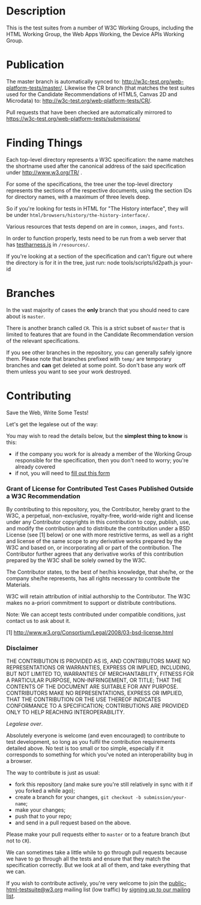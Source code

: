 Description
===========

This is the test suites from a number of W3C Working Groups, including the HTML Working Group, the Web Apps Working, the Device APIs Working Group.

Publication
===========

The master branch is automatically synced to: http://w3c-test.org/web-platform-tests/master/.
Likewise the CR branch (that matches the test suites used for the Candidate Recommendations of HTML5, Canvas 2D and Microdata) to: http://w3c-test.org/web-platform-tests/CR/.

Pull requests that have been checked are automatically mirrored to https://w3c-test.org/web-platform-tests/submissions/

Finding Things
==============
Each top-level directory represents a W3C specification: the name matches the shortname used after the canonical address of the said specification under http://www.w3.org/TR/ .

For some of the specifications, the tree uner the top-level directory represents the sections of the respective documents, using the section IDs for directory names, with a maximum of three levels deep. 

So if you're looking for tests in HTML for "The History interface",
they will be under `html/browsers/history/the-history-interface/`.

Various resources that tests depend on are in `common`, `images`, and `fonts`.

In order to function properly, tests need to be run from a web server that has
[testharness.js](https://github.com/w3c/testharness.js) in `/resources/`.

If you're looking at a section of the specification and can't figure out where
the directory is for it in the tree, just run:
    node tools/scripts/id2path.js your-id

Branches
========

In the vast majority of cases the **only** branch that you should need to care
about is `master`.

There is another branch called `CR`. This is a strict subset of `master` that
is limited to features that are found in the Candidate Recommendation version
of the relevant specifications.

If you see other branches in the repository, you can generally safely ignore 
them. Please note that branches prefixed with `temp/` are temporary branches
and **can** get deleted at some point. So don't base any work off them unless
you want to see your work destroyed.

Contributing
============

Save the Web, Write Some Tests!

Let's get the legalese out of the way:

You may wish to read the details below, but the **simplest thing to know** is this:

* if the company you work for is already a member of the Working Group responsible for the specification, then you don't need 
  to worry; you're already covered
* if not, you will need to [fill out this form](http://www.w3.org/2002/09/wbs/1/testgrants2-200409/)

### Grant of License for Contributed Test Cases Published Outside a W3C Recommendation

By contributing to this repository, you, the Contributor, hereby grant
to the W3C, a perpetual, non-exclusive, royalty-free, world-wide right
and license under any Contributor copyrights in this contribution to
copy, publish, use, and modify the contribution and to distribute the
contribution under a BSD License (see [1] below) or one with more
restrictive terms, as well as a right and license of the same scope to
any derivative works prepared by the W3C and based on, or
incorporating all or part of the contribution. The Contributor further
agrees that any derivative works of this contribution prepared by the
W3C shall be solely owned by the W3C.

The Contributor states, to the best of her/his knowledge, that she/he,
or the company she/he represents, has all rights necessary to
contribute the Materials.

W3C will retain attribution of initial authorship to the
Contributor. The W3C makes no a-priori commitment to support or
distribute contributions.

Note: We can accept tests contributed under compatible conditions,
just contact us to ask about it.

[1] http://www.w3.org/Consortium/Legal/2008/03-bsd-license.html

### Disclaimer

THE CONTRIBUTION IS PROVIDED AS IS, AND CONTRIBUTORS MAKE NO
REPRESENTATIONS OR WARRANTIES, EXPRESS OR IMPLIED, INCLUDING, BUT NOT
LIMITED TO, WARRANTIES OF MERCHANTABILITY, FITNESS FOR A PARTICULAR
PURPOSE, NON-INFRINGEMENT, OR TITLE; THAT THE CONTENTS OF THE DOCUMENT
ARE SUITABLE FOR ANY PURPOSE. CONTRIBUTORS MAKE NO REPRESENTATIONS,
EXPRESS OR IMPLIED, THAT THE CONTRIBUTION OR THE USE THEREOF INDICATES
CONFORMANCE TO A SPECIFICATION; CONTRIBUTIONS ARE PROVIDED ONLY TO
HELP REACHING INTEROPERABILITY.

*Legalese over*.

Absolutely everyone is welcome (and even encouraged) to contribute to test 
development, so long as you fulfil the contribution requirements detailed
above. No test is too small or too simple, especially if it corresponds to
something for which you've noted an interoperability bug in a browser.

The way to contribute is just as usual:

* fork this repository (and make sure you're still relatively in sync with it 
  if you forked a while ago);
* create a branch for your changes, `git checkout -b submission/your-name`;
* make your changes;
* push that to your repo;
* and send in a pull request based on the above.

Please make your pull requests either to `master` or to a feature branch
(but not to `CR`).

We can sometimes take a little while to go through pull requests because
we have to go through all the tests and ensure that they match the specification
correctly. But we look at all of them, and take everything that we can.

If you wish to contribute actively, you're very welcome to join the
public-html-testsuite@w3.org mailing list (low traffic) by 
[signing up to our mailing list](mailto:public-html-testsuite-request@w3.org?subject=subscribe).



